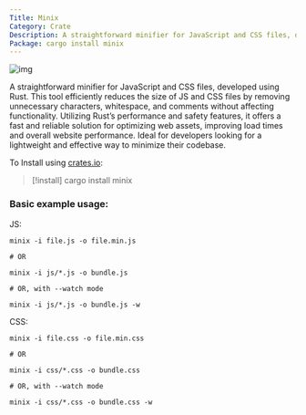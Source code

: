 ```yaml
---
Title: Minix
Category: Crate
Description: A straightforward minifier for JavaScript and CSS files, developed using Rust. This tool efficiently reduces the size of JS and CSS files by removing unnecessary characters, whitespace, and comments without affecting functionality. Utilizing Rust’s performance and safety features, it offers a fast and reliable solution for optimizing web assets, improving load times and overall website performance. Ideal for developers looking for a lightweight and effective way to minimize their codebase.
Package: cargo install minix
---
```

![img](https://img.shields.io/crates/v/minix?style=flat-square&logo=rust)

A straightforward minifier for JavaScript and CSS files, developed using Rust. This tool efficiently reduces the size of JS and CSS files by removing unnecessary characters, whitespace, and comments without affecting functionality. Utilizing Rust’s performance and safety features, it offers a fast and reliable solution for optimizing web assets, improving load times and overall website performance. Ideal for developers looking for a lightweight and effective way to minimize their codebase.

To Install using [crates.io](https://crates.io):

> [!install] cargo install minix

### Basic example usage:

JS:

```shell
minix -i file.js -o file.min.js

# OR

minix -i js/*.js -o bundle.js

# OR, with --watch mode

minix -i js/*.js -o bundle.js -w
```

CSS:

```shell
minix -i file.css -o file.min.css

# OR

minix -i css/*.css -o bundle.css

# OR, with --watch mode

minix -i css/*.css -o bundle.css -w
```
